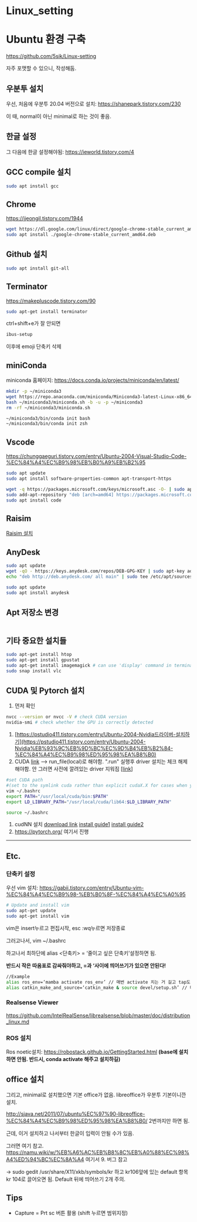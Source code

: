# Linux_setting
# Ubuntu 환경 구축

https://github.com/5sik/Linux-setting

자주 포맷할 수 있으니, 작성해둠.

## 우분투 설치

우선, 처음에 우분투 20.04 버전으로 설치: https://shanepark.tistory.com/230

이 때, normal이 아닌 minimal로 하는 것이 좋음.

## 한글 설정

그 다음에 한글 설정해야됨: https://ieworld.tistory.com/4

## GCC compile 설치

```bash
sudo apt install gcc
```

## Chrome

https://jjeongil.tistory.com/1944

```bash
wget https://dl.google.com/linux/direct/google-chrome-stable_current_amd64.deb
sudo apt install ./google-chrome-stable_current_amd64.deb
```

## Github 설치

```bash
sudo apt install git-all
```

## Terminator

https://makepluscode.tistory.com/90

```bash
sudo apt-get install terminator
```

ctrl+shift+e가 잘 안되면

```bash
ibus-setup
```

이후에 emoji 단축키 삭제

## miniConda

miniconda 홈페이지: https://docs.conda.io/projects/miniconda/en/latest/

```bash
mkdir -p ~/miniconda3
wget https://repo.anaconda.com/miniconda/Miniconda3-latest-Linux-x86_64.sh -O ~/miniconda3/miniconda.sh
bash ~/miniconda3/miniconda.sh -b -u -p ~/miniconda3
rm -rf ~/miniconda3/miniconda.sh
```

```bash
~/miniconda3/bin/conda init bash
~/miniconda3/bin/conda init zsh
```

## Vscode

https://chunggaeguri.tistory.com/entry/Ubuntu-2004-Visual-Studio-Code-%EC%84%A4%EC%B9%98%EB%B0%A9%EB%B2%95

```bash
sudo apt update
sudo apt install software-properties-common apt-transport-https
```

```bash
wget -q https://packages.microsoft.com/keys/microsoft.asc -O- | sudo apt-key add -
sudo add-apt-repository "deb [arch=amd64] https://packages.microsoft.com/repos/vscode stable main"
sudo apt install code
```

## Raisim

[Raisim 설치](https://www.notion.so/Raisim-ac124338d75e4200a3be11615b8608c0?pvs=21)

## AnyDesk

```bash
sudo apt update
wget -qO - https://keys.anydesk.com/repos/DEB-GPG-KEY | sudo apt-key add -
echo "deb http://deb.anydesk.com/ all main" | sudo tee /etc/apt/sources.list.d/anydesk-stable.list

sudo apt update
sudo apt install anydesk
```

## Apt 저장소 변경

```bash

```

## 기타 중요한 설치들

```bash
sudo apt-get install htop
sudo apt-get install gpustat
sudo apt-get install imagemagick # can use 'display' command in terminal to view image
sudo snap install vlc
```

## CUDA 및 Pytorch 설치

1. 먼저 확인

```bash
nvcc --version or nvcc -V # check CUDA version
nvidia-smi # check whether the GPU is correctly detected
```

1. [https://pstudio411.tistory.com/entry/Ubuntu-2004-Nvidia드라이버-설치하기](https://pstudio411.tistory.com/entry/Ubuntu-2004-Nvidia%EB%93%9C%EB%9D%BC%EC%9D%B4%EB%B2%84-%EC%84%A4%EC%B9%98%ED%95%98%EA%B8%B0)
2. CUDA [link](https://developer.nvidia.com/cuda-toolkit-archive) --> run_file(local)로 해야함. ".run" 실행후 driver 설치는 체크 해제해야함. 안 그러면 사전에 깔려있는 driver 지워짐 [[link](https://velog.io/@seok990301/Nvidia-driver-cuda-%EB%B2%84%EC%A0%84)]

```bash
#set CUDA path 
#(set to the symlink cuda rather than explicit cudaX.X for cases when you use multiple CUDA version)
vim ~/.bashrc
export PATH="/usr/local/cuda/bin:$PATH"
export LD_LIBRARY_PATH="/usr/local/cuda/lib64:$LD_LIBRARY_PATH"

source ~/.bashrc
```

1. cudNN 설치
[download link](https://developer.nvidia.com/rdp/cudnn-archive) [install guide1](https://docs.nvidia.com/deeplearning/cudnn/install-guide/index.html) [install guide2](https://kyumdoctor.co.kr/30)
2. https://pytorch.org/ 여기서 진행

---

## Etc.

### 단축키 설정

우선 vim 설치: https://gabii.tistory.com/entry/Ubuntu-vim-%EC%84%A4%EC%B9%98-%EB%B0%8F-%EC%84%A4%EC%A0%95

```bash
# Update and install vim
sudo apt-get update
sudo apt-get install vim
```

vim은 insert누르고 편집시작, esc :wq누르면 저장종료

그러고나서, vim ~/.bashrc

하고나서 최하단에 alias <단축키> = ‘줄이고 싶은 단축키’설정하면 됨.

**반드시 작은 따옴표로 감싸줘야하고, =과 ‘사이에 띄어쓰기가 있으면 안된다!**

```bash
//Example
alias ros_env=‘mamba activate ros_env’ // 매번 activate 치는 거 길고 tap도 안먹혀서 만들어줌.
alias catkin_make_and_source=‘catkin_make & source devel/setup.sh’ // 매번 setup.sh해주는 거 귀찮음.
```

### Realsense Viewer

https://github.com/IntelRealSense/librealsense/blob/master/doc/distribution_linux.md

### ROS 설치

Ros noetic설치: https://robostack.github.io/GettingStarted.html **(base에 설치하면 안됨. 반드시, conda activate <env>해주고 설치하길)**

## office 설치

그리고, minimal로 설치했으면 기본 office가 없음. libreoffice가 우분투 기본이니깐 설치.

http://sjava.net/2011/07/ubuntu%EC%97%90-libreoffice-%EC%84%A4%EC%B9%98%ED%95%98%EA%B8%B0/ 2번까지만 하면 됨.

근데, 이거 설치하고 나서부터 한글이 입력이 안될 수가 있음.

그러면 여기 참고. https://namu.wiki/w/%EB%A6%AC%EB%B8%8C%EB%A0%88%EC%98%A4%ED%94%BC%EC%8A%A4 여기서 9. 버그 참고

→ sudo gedit /usr/share/X11/xkb/symbols/kr 하고 kr106앞에 있는 default 항목 kr 104로 끌어오면 됨. Default 뒤에 띄어쓰기 2개 주의.

## Tips

- Capture = Prt sc 버튼 활용 (shift 누르면 범위지정)

